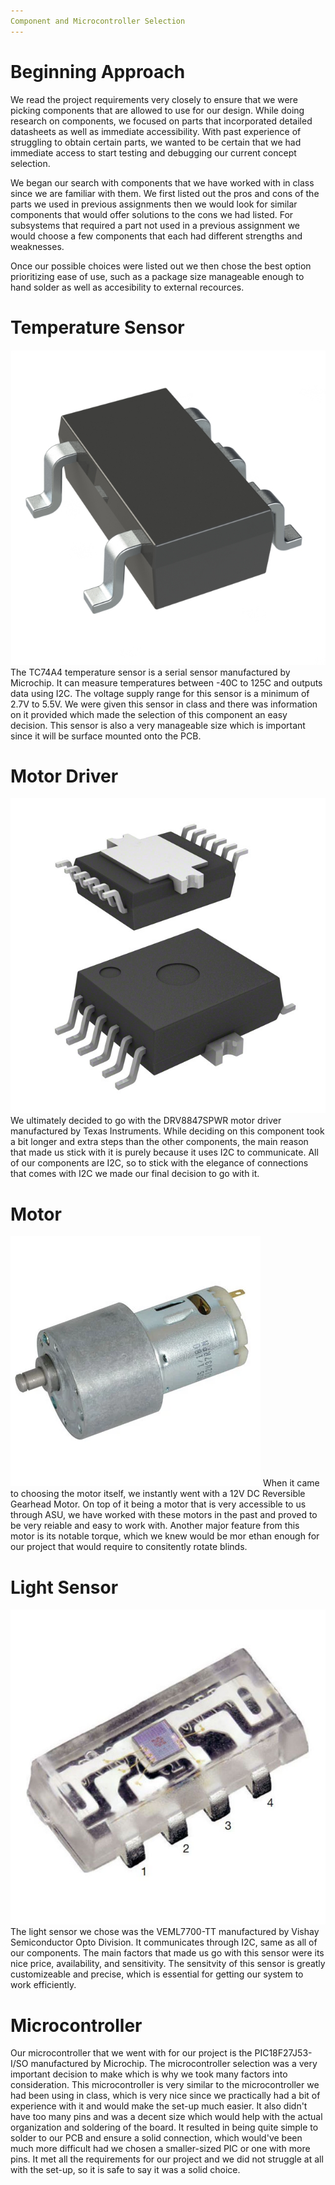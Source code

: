 ```yaml
---
Component and Microcontroller Selection
---
```

 
# Beginning Approach
We read the project requirements very closely to ensure that we were picking components that are allowed to use for our design. While doing research on components, we focused on parts that incorporated detailed datasheets as well as immediate accessibility. With past experience of struggling to obtain certain parts, we wanted to be certain that we had immediate access to start testing and debugging our current concept selection.

We began our search with components that we have worked with in class since we are familiar with them. We first listed out the pros and cons of the parts we used in previous assignments then we would look for similar components that would offer solutions to the cons we had listed. For subsystems that required a part not used in a previous assignment we would choose a few components that each had different strengths and weaknesses.

Once our possible choices were listed out we then chose the best option prioritizing ease of use, such as a package size manageable enough to hand solder as well as accesibility to external recources.

# Temperature Sensor
![TempSensor](/media/TempSensor.jpg)
The TC74A4 temperature sensor is a serial sensor manufactured by Microchip. It can measure temperatures between -40C to 125C and outputs data using I2C. The voltage supply range for this sensor is a minimum of 2.7V to 5.5V. We were given this sensor in class and there was information on it provided which made the selection of this component an easy decision. This sensor is also a very manageable size which is important since it will be surface mounted onto the PCB.

# Motor Driver
![MotorController](/media/MotorController.jpg)
We ultimately decided to go with the DRV8847SPWR motor driver manufactured by Texas Instruments. While deciding on this component took a bit longer and extra steps than the other components, the main reason that made us stick with it is purely because it uses I2C to communicate. All of our components are I2C, so to stick with the elegance of connections that comes with I2C we made our final decision to go with it. 

# Motor
![MotorImage](/media/MotorImage.png)
When it came to choosing the motor itself, we instantly went with a 12V DC Reversible Gearhead Motor. On top of it being a motor that is very accessible to us through ASU, we have worked with these motors in the past and proved to be very reiable and easy to work with. Another major feature from this motor is its notable torque, which we knew would be mor ethan enough for our project that would require to consitently rotate blinds. 

# Light Sensor 
![LightSensor](/media/LightSensor.jpg)
The light sensor we chose was the VEML7700-TT manufactured by Vishay Semiconductor Opto Division. It communicates through I2C, same as all of our components. The main factors that made us go with this sensor were its nice price, availability, and sensitivity. The sensitvity of this sensor is greatly customizeable and precise, which is essential for getting our system to work efficiently.

# Microcontroller
Our microcontroller that we went with for our project is the PIC18F27J53-I/SO manufactured by Microchip. The microcontroller selection was a very important decision to make which is why we took many factors into consideration. This microcontroller is very similar to the microcontroller we had been using in class, which is very nice since we practically had a bit of experience with it and would make the set-up much easier. It also didn't have too many pins and was a decent size which would help with the actual organization and soldering of the board. It resulted in being quite simple to solder to our PCB and ensure a solid connection, which would've been much more difficult had we chosen a smaller-sized PIC or one with more pins. It met all the requirements for our project and we did not struggle at all with the set-up, so it is safe to say it was a solid choice.
